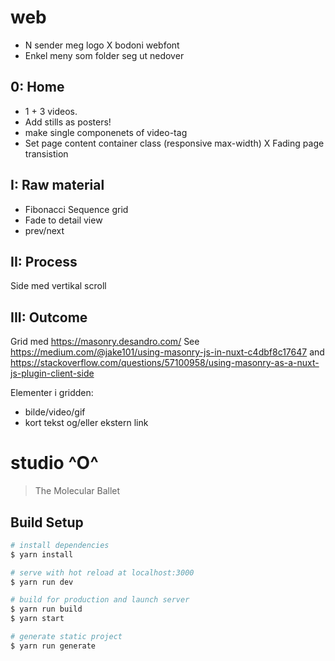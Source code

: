 
# web
 - N sender meg logo
 X bodoni webfont
 - Enkel meny som folder seg ut nedover

## 0: Home
 - 1 + 3 videos.
  - Add stills as posters!
  - make single componenets of video-tag
  - Set page content container class (responsive max-width)
 X Fading page transistion

## I: Raw material
  - Fibonacci Sequence grid
  - Fade to detail view
  - prev/next

## II: Process
 Side med vertikal scroll

## III: Outcome
Grid med https://masonry.desandro.com/
  See https://medium.com/@jake101/using-masonry-js-in-nuxt-c4dbf8c17647 and https://stackoverflow.com/questions/57100958/using-masonry-as-a-nuxt-js-plugin-client-side

Elementer i gridden:
 - bilde/video/gif
 - kort tekst og/eller ekstern link



# studio ^O^
> The Molecular Ballet

## Build Setup

``` bash
# install dependencies
$ yarn install

# serve with hot reload at localhost:3000
$ yarn run dev

# build for production and launch server
$ yarn run build
$ yarn start

# generate static project
$ yarn run generate
```

